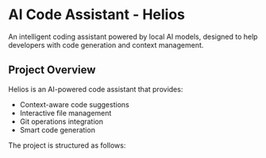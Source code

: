 # AI Code Assistant - Helios

An intelligent coding assistant powered by local AI models, designed to help developers with code generation and context management.

## Project Overview

Helios is an AI-powered code assistant that provides:
- Context-aware code suggestions
- Interactive file management
- Git operations integration
- Smart code generation

The project is structured as follows: